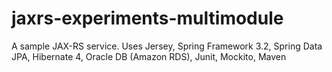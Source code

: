 jaxrs-experiments-multimodule
=============================

A sample JAX-RS service. Uses Jersey, Spring Framework 3.2, Spring Data JPA, Hibernate 4, Oracle DB (Amazon RDS), Junit, Mockito, Maven

